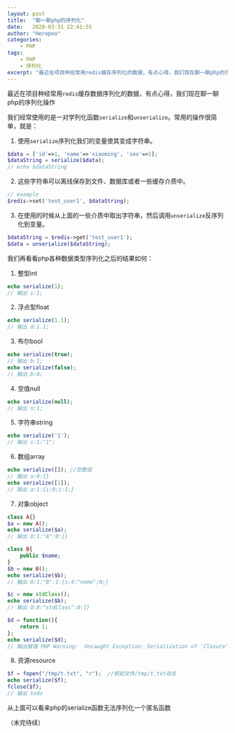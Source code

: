 ```yaml
---
layout: post
title:  "聊一聊php的序列化"
date:   2020-03-31 22:41:55
author: "Heropoo"
categories: 
    - PHP
tags:
    - PHP
    - 序列化
excerpt: "最近在项目种经常用redis缓存序列化的数据，有点心得，我们现在聊一聊php的序列化操作"
---
```

最近在项目种经常用`redis`缓存数据序列化的数据，有点心得，我们现在聊一聊php的序列化操作

我们经常使用的是一对学列化函数`serialize`和`unserialize`。常用的操作很简单，就是：

1. 使用`serialize`序列化我们的变量使其变成字符串。
```php
$data = ['id'=>1, 'name'=>'xiaoming', 'sex'=>1];
$dataString = serialize($data);
// echo $dataString
```

2. 这些字符串可以离线保存到文件、数据库或者一些缓存介质中。
```php
// example
$redis->set('test_user1', $dataString);
```

3. 在使用的时候从上面的一些介质中取出字符串，然后调用`unserialize`反序列化到变量。
```php
$dataString = $redis->get('test_user1');
$data = unserialize($dataString);
```

我们再看看php各种数据类型序列化之后的结果如何：
1. 整型int
```php
echo serialize(1);
// 输出 i:1;
```

2. 浮点型float
```php
echo serialize(1.1);
// 输出 d:1.1;
```

3. 布尔bool
```php
echo serialize(true);
// 输出 b:1;
echo serialize(false);
// 输出 b:0;
```

4. 空值null
```php
echo serialize(null);
// 输出 n:1;
```

5. 字符串string
```php
echo serialize('1');
// 输出 s:1:"1";
```

6. 数组array
```php
echo serialize([]); //空数组
// 输出 a:0:{}
echo serialize([1]);
// 输出 a:1:{i:0;i:1;}
```

7. 对象object

```php
class A{}
$a = new A();
echo serialize($a);
// 输出 O:1:"A":0:{}

class B{
	public $name;
}
$b = new B();
echo serialize($b);
// 输出 O:1:"B":1:{s:4:"name";N;}

$c = new stdClass();
echo serialize($b);
// 输出 O:8:"stdClass":0:{}

$d = function(){
	return 1;
};
echo serialize($d);
// 输出报错 PHP Warning:  Uncaught Exception: Serialization of 'Closure' is not allowed
```

8. 资源resource
```php
$f = fopen("/tmp/t.txt", "r");  //假如文件/tmp/t.txt存在
echo serialize($f);
fclose($f);
// 输出 todo
```

从上面可以看来php的serialize函数无法序列化一个匿名函数

（未完待续）